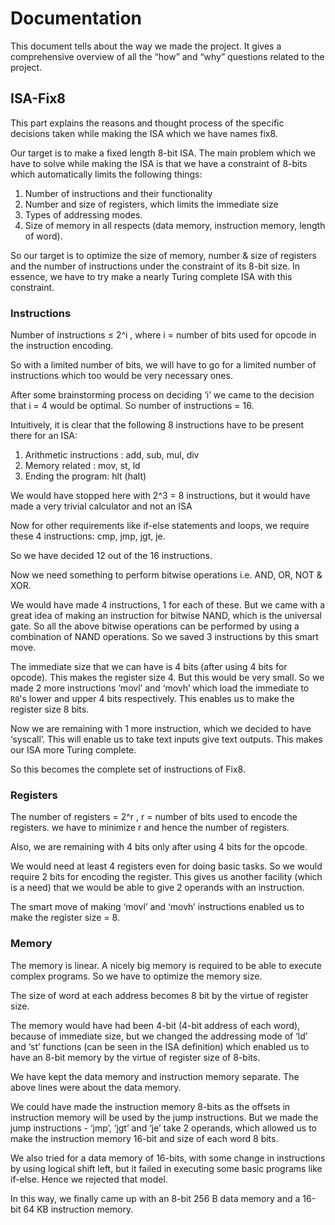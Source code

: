# Documentation

This document tells about the way we made the project. It gives a comprehensive overview of all the “how” and “why” questions related to the project.

## ISA-Fix8

This part explains the reasons and thought process of the specific decisions taken while making the ISA which we have names fix8.

Our target is to make a fixed length 8-bit ISA. The main problem which we have to solve while making the ISA is that we have a constraint of 8-bits which automatically limits the following things:

1. Number of instructions and their functionality
2. Number and size of registers, which limits the immediate size
3. Types of addressing modes.
4. Size of memory in all respects (data memory, instruction memory, length of word).

So our target is to optimize the size of memory, number & size of registers and the number of instructions under the constraint of its 8-bit size. In essence, we have to try make a nearly Turing complete ISA with this constraint.

### Instructions

Number of instructions ≤ 2^i , where i = number of bits used for opcode in the instruction encoding.

So with a limited number of bits, we will have to go for a limited number of instructions which too would be very necessary ones.

After some brainstorming process on deciding ‘i’ we came to the decision that i = 4 would be optimal. So number of instructions = 16.

Intuitively, it is clear that the following 8 instructions have to be present there for an ISA:

1. Arithmetic instructions : add, sub, mul, div
2. Memory related : mov, st, ld
3. Ending the program: hlt (halt)

We would have stopped here with 2^3 = 8 instructions, but it would have made a very trivial calculator and not an ISA

Now for other requirements like if-else statements and loops, we require these 4 instructions: cmp, jmp, jgt, je.

So we have decided 12 out of the 16 instructions.

Now we need something to perform bitwise operations i.e. AND, OR, NOT & XOR.

We would have made 4 instructions, 1 for each of these. But we came with a great idea of making an instruction for bitwise NAND, which is the universal gate. So all the above bitwise operations can be performed by using a combination of NAND operations. So we saved 3 instructions by this smart move.

The immediate size that we can have is 4 bits (after using 4 bits for opcode). This makes the register size 4. But this would be very small. So we made 2 more instructions ‘movl’ and ‘movh’ which load the immediate to `R0`'s lower and upper 4 bits respectively. This enables us to make the register size 8 bits.

Now we are remaining with 1 more instruction, which we decided to have ‘syscall’. This will enable us to take text inputs give text outputs. This makes our ISA more Turing complete.

So this becomes the complete set of instructions of Fix8.

### Registers

The number of registers = 2^r , r = number of bits used to encode the registers. we have to minimize r and hence the number of registers.

Also, we are remaining with 4 bits only after using 4 bits for the opcode.

We would need at least 4 registers even for doing basic tasks. So we would require 2 bits for encoding the register. This gives us another facility (which is a need) that we would be able to give 2 operands with an instruction. 

The smart move of making ‘movl’ and ‘movh’ instructions enabled us to make the register size = 8.

### Memory

The memory is linear. A nicely big memory is required to be able to execute complex programs. So we have to optimize the memory size.

The size of word at each address becomes 8 bit by the virtue of register size.

The memory would have had been 4-bit (4-bit address of each word), because of immediate size, but we changed the addressing mode of ‘ld’ and ‘st’ functions (can be seen in the ISA definition) which enabled us to have an 8-bit memory by the virtue of register size of 8-bits.

We have kept the data memory and instruction memory separate. The above lines were about the data memory.

We could have made the instruction memory 8-bits as the offsets in instruction memory will be used by the jump instructions. But we made the jump instructions - ‘jmp’, ‘jgt’ and ‘je’ take 2 operands, which allowed us to make the instruction memory 16-bit and size of each word 8 bits.

We also tried for a data memory of 16-bits, with some change in instructions by using logical shift left, but it failed in executing some basic programs like if-else. Hence we rejected that model.

In this way, we finally came up with an 8-bit 256 B data memory and a 16-bit 64 KB instruction memory.
